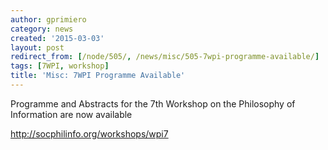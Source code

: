 ```yaml
---
author: gprimiero
category: news
created: '2015-03-03'
layout: post
redirect_from: [/node/505/, /news/misc/505-7wpi-programme-available/]
tags: [7WPI, workshop]
title: 'Misc: 7WPI Programme Available'
---
```

Programme and Abstracts for the 7th Workshop on the Philosophy of Information
are now available

<http://socphilinfo.org/workshops/wpi7>

